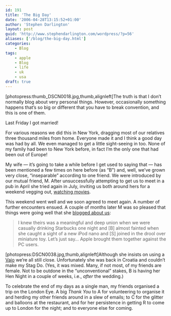 ```yaml
---
id: 191
title: 'The Big Day'
date: '2006-04-28T13:15:52+01:00'
author: 'Stephen Darlington'
layout: post
guid: 'http://www.stephendarlington.com/wordpress/?p=56'
aliases: ['/blog/the-big-day.html']
categories:
    - Blog
tags:
    - apple
    - Blog
    - life
    - uk
    - usa
draft: true
---
```


\[photopress:thumb\_DSCN0018.jpg,thumb,alignleft\]The truth is that I don’t normally blog about very personal things. However, occasionally something happens that’s so big or different that you have to break convention, and this is one of them.

Last Friday I got married!

For various reasons we did this in New York, dragging most of our relatives three thousand miles from home. Everyone made it and I think a good day was had by all. We even managed to get a little sight-seeing in too. None of my family had been to New York before, in fact I’m the only one that had been out of Europe!

My wife — it’s going to take a while before I get used to saying that — has been mentioned a few times on here before (as “B”) and, well, we’ve grown very close, “inseparable” according to one friend. We were introduced by our mutual friend, M. After unsuccessfully attempting to get us to meet in a pub in April she tried again in July, inviting us both around hers for a weekend vegging out, [watching movies](http://uk.imdb.com/name/nm0027572/ "Wes Anderson").

This weekend went well and we soon agreed to meet again. A number of further encounters ensued. A couple of months later M was so pleased that things were going well that she [blogged about us](http://princemaximillian-story.blogspot.com/2005/10/success-story.html "The Dream Story"):

> I knew theirs was a meaningful and deep union when we were casually drinking Starbucks one night and \[B\] almost fainted when she caught a sight of a new iPod nano and \[S\] joined in the drool over miniature toy. Let’s just say… Apple brought them together against the PC users.

\[photopress:DSCN0038.jpg,thumb,alignleft\]Although she insists on using a [Vaio](http://vaio.sony-europe.com/view/View.action?site=ite_en_GB "Not a Mac") we’re all still close. Unfortunately she was back in Croatia and couldn’t make my Stag Do. (Yes, it was mixed. Many, if not most, of my friends are female. Not to be outdone in the “unconventional” stakes, B is having her Hen Night in a couple of weeks, i.e., *after* the wedding.)

To celebrate the end of my days as a single man, my friends organised a trip on the London Eye. A big *Thank You* to A for volunteering to organise it and herding my other friends around in a slew of emails; to C for the glitter and balloons at the restaurant, and for her persistence in getting R to come up to London for the night; and to everyone else for coming.